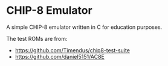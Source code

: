 # CHIP-8 Emulator

A simple CHIP-8 emulator written in C for education purposes.

The test ROMs are from:
- https://github.com/Timendus/chip8-test-suite
- https://github.com/daniel5151/AC8E
